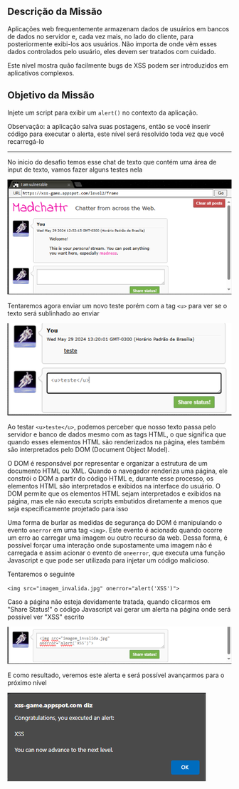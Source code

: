 ## Descrição da Missão 

Aplicações web frequentemente armazenam dados de usuários em bancos de dados no servidor e, cada vez mais, no lado do cliente, para posteriormente exibi-los aos usuários. Não importa de onde vêm esses dados controlados pelo usuário, eles devem ser tratados com cuidado.

Este nível mostra quão facilmente bugs de XSS podem ser introduzidos em aplicativos complexos. 

## Objetivo da Missão

Injete um script para exibir um `alert()` no contexto da aplicação.

Observação: a aplicação salva suas postagens, então se você inserir código para executar o alerta, este nível será resolvido toda vez que você recarregá-lo

---

No inicio do desafio temos esse chat de texto que contém uma área de input de texto, vamos fazer alguns testes nela

![Resultado do teste](attachments/desafio2-attachments/desafio2-img1.png)

Tentaremos agora enviar um novo teste porém com a tag `<u>` para ver se o texto será sublinhado ao enviar

![Resultado do teste](attachments/desafio2-attachments/desafio2-img2.png)

Ao testar `<u>teste</u>`, podemos perceber que nosso texto passa pelo servidor e banco de dados mesmo com as tags HTML, o que significa que quando esses elementos HTML são renderizados na página, eles também são interpretados pelo DOM (Document Object Model).

O DOM é responsável por representar e organizar a estrutura de um documento HTML ou XML. Quando o navegador renderiza uma página, ele constrói o DOM a partir do código HTML e, durante esse processo, os elementos HTML são interpretados e exibidos na interface do usuário. O DOM permite que os elementos HTML sejam interpretados e exibidos na página, mas ele não executa scripts embutidos diretamente a menos que seja especificamente projetado para isso

Uma forma de burlar as medidas de segurança do DOM é manipulando o evento `onerror` em uma tag `<img>`. Este evento é acionado quando ocorre um erro ao carregar uma imagem ou outro recurso da web.  Dessa forma, é possível forçar uma interação onde supostamente uma imagem não é carregada e assim acionar o evento de `oneerror`, que executa uma função Javascript e que pode ser utilizada para injetar um código malicioso.

Tentaremos o seguinte

`<img src="imagem_invalida.jpg" onerror="alert('XSS')">`

Caso a página não esteja devidamente tratada, quando clicarmos em "Share Status!" o código Javascript vai gerar um alerta na página onde será possivel ver "XSS" escrito

![Resultado do teste](attachments/desafio2-attachments/desafio2-img3.png)

E como resultado, veremos este alerta e será possível avançarmos para o próximo nível

![Resultado do teste](attachments/desafio2-attachments/desafio2-img4.png)
